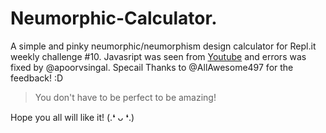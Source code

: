 # Neumorphic-Calculator.

A simple and pinky neumorphic/neumorphism design calculator for Repl.it weekly challenge #10. Javasript was seen from [Youtube](https://youtu.be/j59qQ7YWLxw) and errors was fixed by @apoorvsingal. Specail Thanks to @AllAwesome497 for the feedback! :D 

> You don't have to be perfect to be amazing!

Hope you all will like it! (.❛ ᴗ ❛.)
